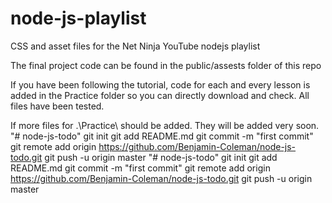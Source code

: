 # node-js-playlist
CSS and asset files for the Net Ninja YouTube nodejs playlist

The final project code can be found in the public/assests folder of this repo

If you have been following the tutorial, code for each and every lesson is added in the Practice folder so you can directly download and check.
All files have been tested.

If more files for  .\Practice\ should be added. They will be added very soon.
"# node-js-todo"  git init git add README.md git commit -m "first commit" git remote add origin https://github.com/Benjamin-Coleman/node-js-todo.git git push -u origin master
"# node-js-todo"  git init git add README.md git commit -m "first commit" git remote add origin https://github.com/Benjamin-Coleman/node-js-todo.git git push -u origin master
